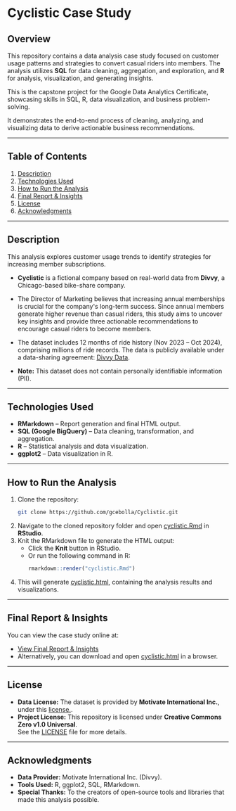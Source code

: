 # **Cyclistic Case Study**

## **Overview**  
This repository contains a data analysis case study focused on customer usage patterns and strategies to convert casual riders into members. The analysis utilizes **SQL** for data cleaning, aggregation, and exploration, and **R** for analysis, visualization, and generating insights.  

This is the capstone project for the Google Data Analytics Certificate, showcasing skills in SQL, R, data visualization, and business problem-solving.

It demonstrates the end-to-end process of cleaning, analyzing, and visualizing data to derive actionable business recommendations.

---

## **Table of Contents**  
1. [Description](#description)  
2. [Technologies Used](#technologies-used)  
3. [How to Run the Analysis](#how-to-run-the-analysis)   
4. [Final Report & Insights](#final-report--insights)  
5. [License](#license)  
6. [Acknowledgments](#acknowledgments)  

---

## **Description**  
This analysis explores customer usage trends to identify strategies for increasing member subscriptions.  

- **Cyclistic** is a fictional company based on real-world data from **Divvy**, a Chicago-based bike-share company.  

- The Director of Marketing believes that increasing annual memberships is crucial for the company's long-term success. Since annual members generate higher revenue than casual riders, this study aims to uncover key insights and provide three actionable recommendations to encourage casual riders to become members.  

- The dataset includes 12 months of ride history (Nov 2023 – Oct 2024), comprising millions of ride records. The data is publicly available under a data-sharing agreement: [Divvy Data](https://divvy-tripdata.s3.amazonaws.com/index.html).

- **Note:** This dataset does not contain personally identifiable information (PII).  

---

## **Technologies Used** 
- **RMarkdown** – Report generation and final HTML output. 
- **SQL (Google BigQuery)** – Data cleaning, transformation, and aggregation.  
- **R** – Statistical analysis and data visualization. 
- **ggplot2** – Data visualization in R.  

---

## **How to Run the Analysis**  
1. Clone the repository: 
   ```bash
   git clone https://github.com/gcebolla/Cyclistic.git
   ```
2. Navigate to the cloned repository folder and open [cyclistic.Rmd](https://github.com/gcebolla/Cyclistic/blob/main/data/cyclistic.Rmd) in **RStudio**.
3. Knit the RMarkdown file to generate the HTML output:  
   - Click the **Knit** button in RStudio.  
   - Or run the following command in R:  
     ```r
     rmarkdown::render("cyclistic.Rmd")
     ```
 4. This will generate [cyclistic.html](https://github.com/gcebolla/Cyclistic/blob/main/data/cyclistic.html), containing the analysis results and visualizations.

---

## **Final Report & Insights**
You can view the case study online at:  
- [View Final Report & Insights](https://gcebolla.github.io/Cyclistic-Case-Study/cyclistic.html)
- Alternatively, you can download and open [cyclistic.html](https://github.com/gcebolla/Cyclistic/blob/main/data/cyclistic.html) in a browser.
---

## **License**  
- **Data License:** The dataset is provided by **Motivate International Inc.**, under this [license.](https://divvybikes.com/data-license-agreement).
- **Project License:** This repository is licensed under **Creative Commons Zero v1.0 Universal**.  
See the [LICENSE](LICENSE) file for more details.  

---

## **Acknowledgments**  
- **Data Provider:** Motivate International Inc. (Divvy).  
- **Tools Used:** R, ggplot2, SQL, RMarkdown.  
- **Special Thanks:** To the creators of open-source tools and libraries that made this analysis possible.
